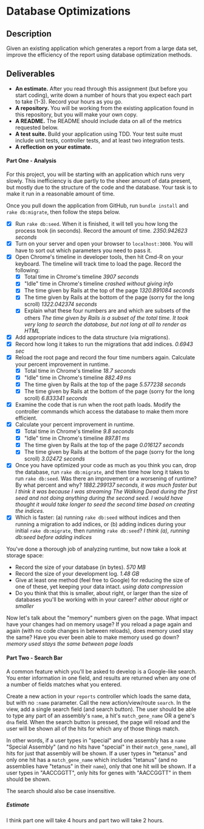 # Database Optimizations

## Description

Given an existing application which generates a report from a large data set, improve the efficiency of the report using database optimization methods.

## Deliverables

* **An estimate.**  After you read through this assignment (but before you start coding), write down a number of hours that you expect each part to take (1-3).  Record your hours as you go.
* **A repository.** You will be working from the existing application found in this repository, but you will make your own copy.
* **A README.** The README should include data on all of the metrics requested below.
* **A test suite.** Build your application using TDD.  Your test suite must include unit tests, controller tests, and at least two integration tests.
* **A reflection on your estimate.**


#### Part One - Analysis

For this project, you will be starting with an application which runs very slowly.  This inefficiency is due partly to the sheer amount of data present, but mostly due to the structure of the code and the database.  Your task is to make it run in a reasonable amount of time.

Once you pull down the application from GitHub, run `bundle install` and `rake db:migrate`, then follow the steps below.

* [x] Run `rake db:seed`.  When it is finished, it  will tell you how long the process took (in seconds).  Record the amount of time. *_2350.942623 seconds_*
* [x] Turn on your server and open your browser to `localhost:3000`.  You will have to sort out which parameters you need to pass it.
* [x] Open Chrome's timeline in developer tools, then hit Cmd-R on your keyboard.  The timeline will track time to load the page.  Record the following:
  * [x] Total time in Chrome's timeline *_3907 seconds_*
  * [x] "Idle" time in Chrome's timeline *_crashed without giving info_*
  * [x] The time given by Rails at the top of the page *_1320.891084 seconds_*
  * [x] The time given by Rails at the bottom of the page (sorry for the long scroll) *_1322.042374 seconds_*
  * [x] Explain what these four numbers are and which are subsets of the others *_The time given by Rails is a subset of the total time. It took very long to search the database, but not long at all to render as HTML_*
* [x] Add appropriate indices to the data structure (via migrations).
* [x] Record how long it takes to run the migrations that add indices. *_0.6943 sec_*
* [x] Reload the root page and record the four time numbers again.  Calculate your percent improvement in runtime.
  * [x] Total time in Chrome's timeline *_18.7 seconds_*
  * [x] "Idle" time in Chrome's timeline *_882.49 ms_*
  * [x] The time given by Rails at the top of the page *_5.577238 seconds_*
  * [x] The time given by Rails at the bottom of the page (sorry for the long scroll) *_6.833341 seconds_*
* [x] Examine the code that is run when the root path loads.  Modify the controller commands which access the database to make them more efficient.
* [x] Calculate your percent improvement in runtime.
  * [x] Total time in Chrome's timeline *_9.8 seconds_*
  * [x] "Idle" time in Chrome's timeline *_897.81 ms_*
  * [x] The time given by Rails at the top of the page *_0.016127 seconds_*
  * [x] The time given by Rails at the bottom of the page (sorry for the long scroll) *_3.02472 seconds_*
* [x] Once you have optimized your code as much as you think you can, drop the database, run `rake db:migrate`, and then time how long it takes to run `rake db:seed`.  Was there an improvement or a worsening of runtime?  By what percent and why? *_1882.299137 seconds, it was much faster but I think it was because I was streaming The Walking Dead during the first seed and not doing anything during the second seed. I would have thought it would take longer to seed the second time based on creating the indices._*
* [x] Which is faster: (a) running `rake db:seed` without indices and then running a migration to add indices, or (b) adding indices during your initial `rake db:migrate`, then running `rake db:seed`? *_I think (a), running db:seed before adding indices_*

You've done a thorough job of analyzing runtime, but now take a look at storage space:

* Record the size of your database (in bytes). *_570 MB_*
* Record the size of your development log. *_1.48 GB_*
* Give at least one method (feel free to Google) for reducing the size of one of these, yet keeping your data intact. *_using data compression_*
* Do you think that this is smaller, about right, or larger than the size of databases you'll be working with in your career? *_either about right or smaller_*

Now let's talk about the "memory" numbers given on the page.  What impact have your changes had on memory usage?  If you reload a page again and again (with no code changes in between reloads), does memory used stay the same?  Have you ever been able to make memory used go down? *_memory used stays the same between page loads_*

#### Part Two - Search Bar

A common feature which you'll be asked to develop is a Google-like search.  You enter information in one field, and results are returned when any one of a number of fields matches what you entered.

Create a new action in your `reports` controller which loads the same data, but with no `:name` parameter.  Call the new action/view/route `search`.  In the view, add a single search field (and search button).  The user should be able to type any part of an assembly's `name`, a hit's `match_gene_name` OR a gene's `dna` field.  When the search button is pressed, the page will reload and the user will be shown all of the hits for which any of those things match.

In other words, if a user types in "special" and one assembly has a `name` "Special Assembly" (and no hits have "special" in their `match_gene_name`), all hits for just that assembly will be shown.  If a user types in "tetanus" and only one hit has a `match_gene_name` which includes "tetanus" (and no assemblies have "tetanus" in their `name`), only that one hit will be shown.  If a user types in "AACCGGTT", only hits for genes with "AACCGGTT" in them should be shown.

The search should also be case insensitive.

##### Estimate

I think part one will take 4 hours and part two will take 2 hours.
